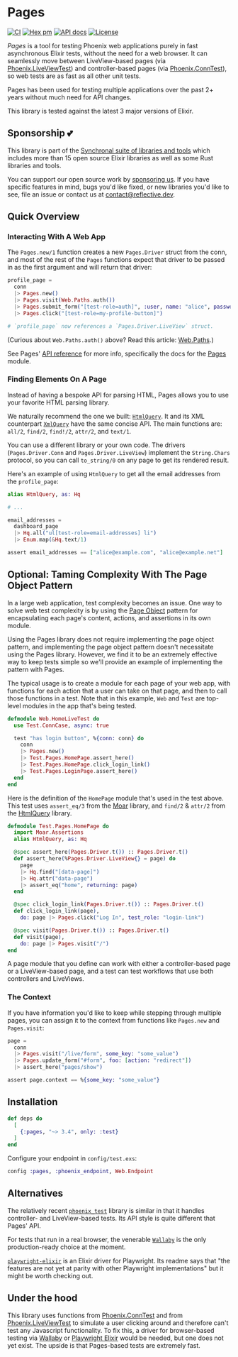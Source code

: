 # Pages

[![CI](https://github.com/synchronal/pages/actions/workflows/tests.yml/badge.svg "CI")](https://github.com/synchronal/pages/actions)
[![Hex pm](http://img.shields.io/hexpm/v/pages.svg?style=flat "Hex version")](https://hex.pm/packages/pages)
[![API docs](https://img.shields.io/hexpm/v/pages.svg?label=hexdocs "API docs")](https://hexdocs.pm/pages/Pages.html)
[![License](http://img.shields.io/github/license/synchronal/pages.svg?style=flat "License")](https://github.com/synchronal/pages/blob/main/LICENSE.md)

_Pages_ is a tool for testing Phoenix web applications purely in fast asynchronous Elixir tests, without the need for a
web browser. It can seamlessly move between LiveView-based pages (via
[Phoenix.LiveViewTest](https://hexdocs.pm/phoenix_live_view/Phoenix.LiveViewTest.html)) and controller-based pages
(via [Phoenix.ConnTest](https://hexdocs.pm/phoenix/Phoenix.ConnTest.html)), so web tests are as fast as all other unit
tests.

Pages has been used for testing multiple applications over the past 2+ years without much need for API changes.

This library is tested against the latest 3 major versions of Elixir.

## Sponsorship 💕

This library is part of the [Synchronal suite of libraries and tools](https://github.com/synchronal)
which includes more than 15 open source Elixir libraries as well as some Rust libraries and tools.

You can support our open source work by [sponsoring us](https://github.com/sponsors/reflective-dev).
If you have specific features in mind, bugs you'd like fixed, or new libraries you'd like to see,
file an issue or contact us at [contact@reflective.dev](mailto:contact@reflective.dev).

## Quick Overview

### Interacting With A Web App

The `Pages.new/1` function creates a new `Pages.Driver` struct from the conn, and most of the rest of the `Pages`
functions expect that driver to be passed in as the first argument and will return that driver:

```elixir
profile_page =
  conn
  |> Pages.new()
  |> Pages.visit(Web.Paths.auth())
  |> Pages.submit_form("[test-role=auth]", :user, name: "alice", password: "password1234")
  |> Pages.click("[test-role=my-profile-button]")

# `profile_page` now references a `Pages.Driver.LiveView` struct.
```

(Curious about `Web.Paths.auth()` above? Read this article: [Web.Paths](https://eahanson.com/articles/web-paths).)

See Pages' [API reference](https://hexdocs.pm/pages/api-reference.html) for more info, specifically the docs for the
[Pages](https://hexdocs.pm/pages/Pages.html) module.

### Finding Elements On A Page

Instead of having a bespoke API for parsing HTML, Pages allows you to use your favorite HTML parsing
library.

We naturally recommend the one we built: [`HtmlQuery`](https://hexdocs.pm/html_query/readme.html). It and its XML
counterpart [`XmlQuery`](https://hexdocs.pm/xml_query/readme.html) have the same concise API. The main functions are:
`all/2`, `find/2`, `find!/2`, `attr/2`, and `text/1`.

You can use a different library or your own code. The drivers (`Pages.Driver.Conn` and `Pages.Driver.LiveView`)
implement the `String.Chars` protocol, so you can call `to_string/0` on any page to get its rendered result.

Here's an example of using `HtmlQuery` to get all the email addresses from the `profile_page`:

```elixir
alias HtmlQuery, as: Hq

# ...

email_addresses =
  dashboard_page
  |> Hq.all("ul[test-role=email-addresses] li")
  |> Enum.map(&Hq.text/1)

assert email_addresses == ["alice@example.com", "alice@example.net"]
```

## Optional: Taming Complexity With The Page Object Pattern

In a large web application, test complexity becomes an issue. One way to solve web test complexity is by using
the [Page Object](https://martinfowler.com/bliki/PageObject.html) pattern for encapsulating each page's content,
actions, and assertions in its own module.

Using the Pages library does not require implementing the page object pattern, and implementing the page object
pattern doesn't necessitate using the Pages library. However, we find it to be an extremely effective way to keep
tests simple so we'll provide an example of implementing the pattern with Pages.

The typical usage is to create a module for each page of your web app, with functions for each action that a user can
take on that page, and then to call those functions in a test. Note that in this example, `Web` and `Test` are
top-level modules in the app that's being tested.

```elixir
defmodule Web.HomeLiveTest do
  use Test.ConnCase, async: true

  test "has login button", %{conn: conn} do
    conn
    |> Pages.new()
    |> Test.Pages.HomePage.assert_here()
    |> Test.Pages.HomePage.click_login_link()
    |> Test.Pages.LoginPage.assert_here()
  end
end
```

Here is the definition of the `HomePage` module that's used in the test above. This test uses `assert_eq/3` from the
[Moar](https://hexdocs.pm/moar/Moar.Assertions.html#assert_eq/3) library, and `find/2` & `attr/2` from the
[HtmlQuery](https://hexdocs.pm/html_query/HtmlQuery.html) library.

```elixir
defmodule Test.Pages.HomePage do
  import Moar.Assertions
  alias HtmlQuery, as: Hq

  @spec assert_here(Pages.Driver.t()) :: Pages.Driver.t()
  def assert_here(%Pages.Driver.LiveView{} = page) do
    page
    |> Hq.find("[data-page]")
    |> Hq.attr("data-page")
    |> assert_eq("home", returning: page)
  end

  @spec click_login_link(Pages.Driver.t()) :: Pages.Driver.t()
  def click_login_link(page),
    do: page |> Pages.click("Log In", test_role: "login-link")

  @spec visit(Pages.Driver.t()) :: Pages.Driver.t()
  def visit(page),
    do: page |> Pages.visit("/")
end
```

A page module that you define can work with either a controller-based page or a LiveView-based page, and a test can
test workflows that use both controllers and LiveViews.

### The Context

If you have information you'd like to keep while stepping through multiple pages, you can assign it to the
context from functions like `Pages.new` and `Pages.visit`:

```elixir
page =
  conn
  |> Pages.visit("/live/form", some_key: "some_value")
  |> Pages.update_form("#form", foo: [action: "redirect"])
  |> assert_here("pages/show")

assert page.context == %{some_key: "some_value"}
```

## Installation

```elixir
def deps do
  [
    {:pages, "~> 3.4", only: :test}
  ]
end
```

Configure your endpoint in `config/test.exs`:

```elixir
config :pages, :phoenix_endpoint, Web.Endpoint
```

## Alternatives

The relatively recent [`phoenix_test`](https://github.com/germsvel/phoenix_test) library is similar in that it handles
controller- and LiveView-based tests. Its API style is quite different that Pages' API.

For tests that run in a real browser, the venerable [`Wallaby`](https://github.com/elixir-wallaby/wallaby) is
the only production-ready choice at the moment.

[`playwright-elixir`](https://github.com/mechanical-orchard/playwright-elixir) is an Elixir driver for Playwright.
Its readme says that "the features are not yet at parity with other Playwright implementations" but it might be
worth checking out.


## Under the hood

This library uses functions from [Phoenix.ConnTest](https://hexdocs.pm/phoenix/Phoenix.ConnTest.html) and
from [Phoenix.LiveViewTest](https://hexdocs.pm/phoenix_live_view/Phoenix.LiveViewTest.html) to simulate a user clicking
around and therefore can't test any Javascript functionality. To fix this, a driver for browser-based testing via
[Wallaby](https://github.com/elixir-wallaby/wallaby) or
[Playwright Elixir](https://github.com/geometerio/playwright-elixir) would be needed, but one does not yet exist. The
upside is that Pages-based tests are extremely fast.
